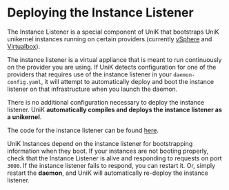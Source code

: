 # Deploying the Instance Listener

The Instance Listener is a special component of UniK that bootstraps UniK unikernel instances running on certain providers (currently [vSphere](providers/vsphere.md) and [Virtualbox](providers/virtualbox.md)).

The instance listener is a virtual appliance that is meant to run continuously on the provider you are using. If UniK detects configuration for one of the providers that requires use of the instance listener in your `daemon-config.yaml`, it will attempt to automatically deploy and boot the instance listener on that infrastructure when you launch the daemon.

There is no additional configuration necessary to deploy the instance listener. UniK **automatically compiles and deploys the instance listener as a unikernel**.

The code for the instance listener can be found [here](https://github.com/solo-io/unik/tree/master/instance-listener).


UniK Instances depend on the instance listener for bootstrapping information when they boot. If your instances are not booting properly, check that the Instance Listener is alive and responding to requests on port `3000`. If the instance listener fails to respond, you can restart it. Or, simply restart the **daemon**, and UniK will automatically re-deploy the instance listener.

